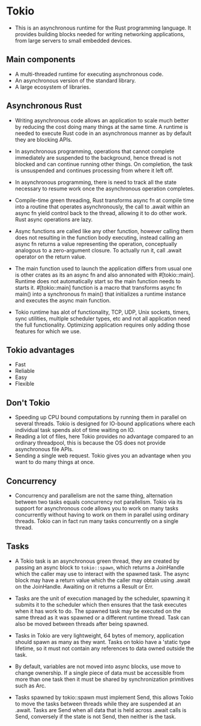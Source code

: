 # Tokio 

- This is an asynchronous runtime for the Rust programming language. It provides building blocks needed for writing networking applications, from large servers to small embedded devices.

## Main components

- A multi-threaded runtime for executing asynchronous code.
- An asynchronous version of the standard library.
- A large ecosystem of libraries.

## Asynchronous Rust

- Writing asynchronous code allows an application to scale much better by reducing the cost doing many things at the same time. A runtime is needed to execute Rust code in an asynchronous manner as by 
  default they are blocking APIs.

- In asynchronous programming, operations that cannot complete immediately are suspended to the background, hence thread is not blocked and can continue running other things. On completion, the 
  task is unsuspended and continues processing from where it left off.

- In asynchronous programming, there is need to track all the state necessary to resume work once the asynchronous operation completes.

- Compile-time green threading, Rust transforms async fn at compile time into a routine that operates asynchronously, the call to .await within an async fn yield control back to the thread, allowing
  it to do other work. Rust async operations are lazy.

- Async functions are called like any other function, however calling them does not resulting in the function body executing, instead calling an async fn returns a value representing the operation, conceptually
  analogous to a zero-argument closure. To actually run it, call .await operator on the return value.

- The main function used to launch the application differs from usual one is other crates as its an async fn and also annonated with #[tokio::main]. Runtime does not automatically start so the 
  main function needs to starts it. #[tokio::main] function is a macro that transforms async fn main() into a synchronous fn main() that initializes a runtime instance and executes the async main function.

- Tokio runtime has alot of functionality, TCP, UDP, Unix sockets, timers, sync utilities, multiple scheduler types, etc and not all application need the full functionality. Optimizing application requires
  only adding those features for which we use.

## Tokio advantages

- Fast
- Reliable
- Easy
- Flexible 

## Don't Tokio

- Speeding up CPU bound computations by running them in parallel on several threads. Tokio is designed for IO-bound applications where each individual task spends alot of time waiting on IO.
- Reading a lot of files, here Tokio provides no advantage compared to an ordinary threadpool, this is because the OS does not provide asynchronous file APIs.
- Sending a single web request. Tokio gives you an advantage when you want to do many things at once. 

## Concurrency

- Concurrency and parallelism are not the same thing, alternation between two tasks equals concurrency not parallelism. Tokio via its support for asynchronous code allows you to work on many tasks concurrently without 
  having to work on them in parallel using ordinary threads. Tokio can in fact run many tasks concurrently on a single thread.

## Tasks

- A Tokio task is an asynchronous green thread, they are created by passing an async block to `tokio::spawn`, which returns a JoinHandle which the caller may use to interact with the spawned task. The async block
  may have a return value which the caller may obtain using .await on the JoinHandle. Awaiting on it returns a Result or Err.

- Tasks are the unit of execution managed by the scheduler, spawning it submits it to the scheduler which then ensures that the task executes when it has work to do. The spawned task may be executed on the same thread
  as it was spawned or a different runtime thread. Task can also be moved between threads after being spawned.

- Tasks in Tokio are very lightweight, 64 bytes of memory, application should spawn as many as they want. Tasks on tokio have a 'static type lifetime, so it must not contain any references to data owned outside the task.

- By default, variables are not moved into async blocks, use move to change ownership. If a single piece of data must be accessible from more than one task then it must be shared by synchronization
  primitives such as Arc.

- Tasks spawned by tokio::spawn must implement Send, this allows Tokio to move the tasks between threads while they are suspended at an .await. Tasks are Send when all data that is held across .await calls is Send, 
  conversely if the state is not Send, then neither is the task. 